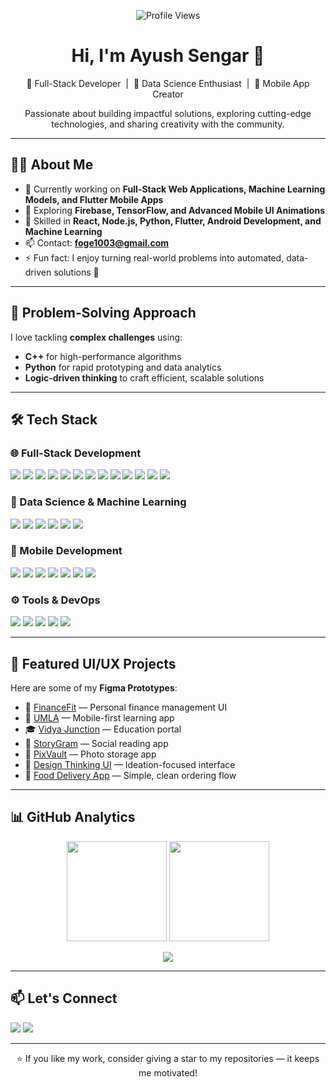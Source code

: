 <!-- Profile Views Badge -->
<p align="center">
  <img src="https://komarev.com/ghpvc/?username=ayushsengar2010&label=Profile%20Views&color=0e75b6&style=flat" alt="Profile Views"/>
</p>

<!-- Header -->
<h1 align="center">Hi, I'm Ayush Sengar 👋</h1>
<p align="center">
  🚀 Full-Stack Developer&nbsp; | &nbsp;🤖 Data Science Enthusiast&nbsp; | &nbsp;📱 Mobile App Creator  
</p>
<p align="center">
  Passionate about building impactful solutions, exploring cutting-edge technologies, and sharing creativity with the community.
</p>

---

## 🧑‍💻 About Me
- 🔭 Currently working on **Full-Stack Web Applications, Machine Learning Models, and Flutter Mobile Apps**
- 🌱 Exploring **Firebase, TensorFlow, and Advanced Mobile UI Animations**
- 💬 Skilled in **React, Node.js, Python, Flutter, Android Development, and Machine Learning**
- 📫 Contact: **foge1003@gmail.com**
- ⚡ Fun fact: I enjoy turning real-world problems into automated, data-driven solutions 🤖

---

## 🧠 Problem-Solving Approach
I love tackling **complex challenges** using:
- **C++** for high-performance algorithms  
- **Python** for rapid prototyping and data analytics  
- **Logic-driven thinking** to craft efficient, scalable solutions

---

## 🛠️ Tech Stack

### 🌐 Full-Stack Development
<p>
  <img src="https://img.shields.io/badge/JavaScript-F7DF1E?style=for-the-badge&logo=javascript&logoColor=black"/>
  <img src="https://img.shields.io/badge/TypeScript-3178C6?style=for-the-badge&logo=typescript&logoColor=white"/>
  <img src="https://img.shields.io/badge/React-20232A?style=for-the-badge&logo=react&logoColor=61DAFB"/>
  <img src="https://img.shields.io/badge/TailwindCSS-06B6D4?style=for-the-badge&logo=tailwindcss&logoColor=white"/>
  <img src="https://img.shields.io/badge/Next.js-000000?style=for-the-badge&logo=nextdotjs&logoColor=white"/>
  <img src="https://img.shields.io/badge/Node.js-339933?style=for-the-badge&logo=nodedotjs&logoColor=white"/>
  <img src="https://img.shields.io/badge/Express.js-000000?style=for-the-badge&logo=express&logoColor=white"/>
  <img src="https://img.shields.io/badge/REST%20API-FF6C37?style=for-the-badge&logo=api&logoColor=white"/>
  <img src="https://img.shields.io/badge/MongoDB-47A248?style=for-the-badge&logo=mongodb&logoColor=white"/>
  <img src="https://img.shields.io/badge/PostgreSQL-336791?style=for-the-badge&logo=postgresql&logoColor=white"/>
  <img src="https://img.shields.io/badge/FastAPI-009688?style=for-the-badge&logo=fastapi&logoColor=white"/>
  <img src="https://img.shields.io/badge/SQLite-003B57?style=for-the-badge&logo=sqlite&logoColor=white"/>
  <img src="https://img.shields.io/badge/SQLAlchemy-D71F00?style=for-the-badge&logo=python&logoColor=white"/>
</p>

### 🤖 Data Science & Machine Learning
<p>
  <img src="https://img.shields.io/badge/Python-3776AB?style=for-the-badge&logo=python&logoColor=white"/>
  <img src="https://img.shields.io/badge/Numpy-013243?style=for-the-badge&logo=numpy&logoColor=white"/>
  <img src="https://img.shields.io/badge/Pandas-150458?style=for-the-badge&logo=pandas&logoColor=white"/>
  <img src="https://img.shields.io/badge/Scikit--Learn-F7931E?style=for-the-badge&logo=scikit-learn&logoColor=white"/>
  <img src="https://img.shields.io/badge/Matplotlib-11557C?style=for-the-badge&logo=matplotlib&logoColor=white"/>
  <img src="https://img.shields.io/badge/Jupyter-F37626?style=for-the-badge&logo=jupyter&logoColor=white"/>
</p>

### 📱 Mobile Development
<p>
  <img src="https://img.shields.io/badge/Flutter-02569B?style=for-the-badge&logo=flutter&logoColor=white"/>
  <img src="https://img.shields.io/badge/Dart-0175C2?style=for-the-badge&logo=dart&logoColor=white"/>
  <img src="https://img.shields.io/badge/Kotlin-7F52FF?style=for-the-badge&logo=kotlin&logoColor=white"/>
  <img src="https://img.shields.io/badge/Java-ED8B00?style=for-the-badge&logo=java&logoColor=white"/>
  <img src="https://img.shields.io/badge/Android%20Studio-3DDC84?style=for-the-badge&logo=android-studio&logoColor=white"/>
  <img src="https://img.shields.io/badge/Jetpack%20Compose-4285F4?style=for-the-badge&logo=android&logoColor=white"/>
  <img src="https://img.shields.io/badge/XML-E44D26?style=for-the-badge&logo=xml&logoColor=white"/>
</p>

### ⚙️ Tools & DevOps
<p>
  <img src="https://img.shields.io/badge/Docker-2496ED?style=for-the-badge&logo=docker&logoColor=white"/>
  <img src="https://img.shields.io/badge/GitHub%20Actions-2088FF?style=for-the-badge&logo=github-actions&logoColor=white"/>
  <img src="https://img.shields.io/badge/Git-F05032?style=for-the-badge&logo=git&logoColor=white"/>
  <img src="https://img.shields.io/badge/Postman-FF6C37?style=for-the-badge&logo=postman&logoColor=white"/>
  <img src="https://img.shields.io/badge/VS%20Code-007ACC?style=for-the-badge&logo=visual-studio-code&logoColor=white"/>
</p>

---

## 🎨 Featured UI/UX Projects
Here are some of my **Figma Prototypes**:
- 💸 [FinanceFit](https://www.figma.com/proto/nItThZ6r0p0Lo3htCcDhSj/Fit-Finance) — Personal finance management UI  
- 📘 [UMLA](https://www.figma.com/proto/zTagPPatwZkh9pgesto7Lk/UMLA) — Mobile-first learning app  
- 🎓 [Vidya Junction](https://www.figma.com/proto/QkU1TQYmg38rxFsqoasr2c/Website) — Education portal  
- 📖 [StoryGram](https://www.figma.com/proto/rq9byPtTHpgFXiJzI9K4s4/Project---3-final-design) — Social reading app  
- 📸 [PixVault](https://www.figma.com/proto/liEwloVwiOgD6yFhteOFU2/PixVault-Photo-App) — Photo storage app  
- 🧠 [Design Thinking UI](https://www.figma.com/proto/0kV9fkNQ7QNN6yOuy3SBQF/Design-Thinking) — Ideation-focused interface  
- 🍔 [Food Delivery App](https://www.figma.com/proto/L27BQuwYWSRjqv5B3pRZ8z/Food-Delivery-App) — Simple, clean ordering flow  

---

## 📊 GitHub Analytics

<p align="center">
  <img src="https://github-readme-stats.vercel.app/api?username=ayushsengar2010&show_icons=true&theme=radical" height="160" />
  <img src="https://github-readme-stats.vercel.app/api/top-langs/?username=ayushsengar2010&layout=compact&theme=radical" height="160" />
</p>

<!--
<p align="center">
  <img src="https://streak-stats.demolab.com?user=ayushsengar2010&theme=radical&hide_border=true" height="160" />
</p>
-->


<p align="center">
  <img src="https://github-profile-summary-cards.vercel.app/api/cards/profile-details?username=ayushsengar2010&theme=radical" />
</p>

---

## 📫 Let's Connect
<p align="left">
  <a href="https://www.linkedin.com/in/ayushsengar004/"><img src="https://img.shields.io/badge/LinkedIn-0A66C2?style=for-the-badge&logo=linkedin&logoColor=white"/></a>
  <a href="mailto:foge1003@gmail.com"><img src="https://img.shields.io/badge/Email-D14836?style=for-the-badge&logo=gmail&logoColor=white"/></a>
</p>

---

<p align="center">
  ⭐ If you like my work, consider giving a star to my repositories — it keeps me motivated!
</p>
